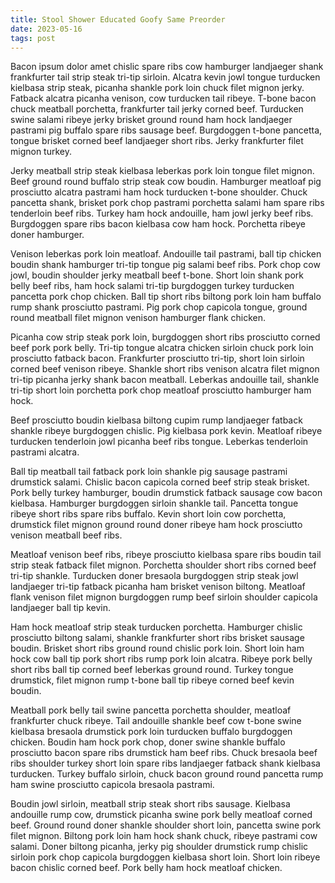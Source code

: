 ```yaml
---
title: Stool Shower Educated Goofy Same Preorder
date: 2023-05-16
tags: post
---
```


Bacon ipsum dolor amet chislic spare ribs cow hamburger landjaeger shank frankfurter tail strip steak tri-tip sirloin.  Alcatra kevin jowl tongue turducken kielbasa strip steak, picanha shankle pork loin chuck filet mignon jerky.  Fatback alcatra picanha venison, cow turducken tail ribeye.  T-bone bacon chuck meatball porchetta, frankfurter tail jerky corned beef.  Turducken swine salami ribeye jerky brisket ground round ham hock landjaeger pastrami pig buffalo spare ribs sausage beef.  Burgdoggen t-bone pancetta, tongue brisket corned beef landjaeger short ribs.  Jerky frankfurter filet mignon turkey.

Jerky meatball strip steak kielbasa leberkas pork loin tongue filet mignon.  Beef ground round buffalo strip steak cow boudin.  Hamburger meatloaf pig prosciutto alcatra pastrami ham hock turducken t-bone shoulder.  Chuck pancetta shank, brisket pork chop pastrami porchetta salami ham spare ribs tenderloin beef ribs.  Turkey ham hock andouille, ham jowl jerky beef ribs.  Burgdoggen spare ribs bacon kielbasa cow ham hock.  Porchetta ribeye doner hamburger.

Venison leberkas pork loin meatloaf.  Andouille tail pastrami, ball tip chicken boudin shank hamburger tri-tip tongue pig salami beef ribs.  Pork chop cow jowl, boudin shoulder jerky meatball beef t-bone.  Short loin shank pork belly beef ribs, ham hock salami tri-tip burgdoggen turkey turducken pancetta pork chop chicken.  Ball tip short ribs biltong pork loin ham buffalo rump shank prosciutto pastrami.  Pig pork chop capicola tongue, ground round meatball filet mignon venison hamburger flank chicken.

Picanha cow strip steak pork loin, burgdoggen short ribs prosciutto corned beef pork pork belly.  Tri-tip tongue alcatra chicken sirloin chuck pork loin prosciutto fatback bacon.  Frankfurter prosciutto tri-tip, short loin sirloin corned beef venison ribeye.  Shankle short ribs venison alcatra filet mignon tri-tip picanha jerky shank bacon meatball.  Leberkas andouille tail, shankle tri-tip short loin porchetta pork chop meatloaf prosciutto hamburger ham hock.

Beef prosciutto boudin kielbasa biltong cupim rump landjaeger fatback shankle ribeye burgdoggen chislic.  Pig kielbasa pork kevin.  Meatloaf ribeye turducken tenderloin jowl picanha beef ribs tongue.  Leberkas tenderloin pastrami alcatra.

Ball tip meatball tail fatback pork loin shankle pig sausage pastrami drumstick salami.  Chislic bacon capicola corned beef strip steak brisket.  Pork belly turkey hamburger, boudin drumstick fatback sausage cow bacon kielbasa.  Hamburger burgdoggen sirloin shankle tail.  Pancetta tongue ribeye short ribs spare ribs buffalo.  Kevin short loin cow porchetta, drumstick filet mignon ground round doner ribeye ham hock prosciutto venison meatball beef ribs.

Meatloaf venison beef ribs, ribeye prosciutto kielbasa spare ribs boudin tail strip steak fatback filet mignon.  Porchetta shoulder short ribs corned beef tri-tip shankle.  Turducken doner bresaola burgdoggen strip steak jowl landjaeger tri-tip fatback picanha ham brisket venison biltong.  Meatloaf flank venison filet mignon burgdoggen rump beef sirloin shoulder capicola landjaeger ball tip kevin.

Ham hock meatloaf strip steak turducken porchetta.  Hamburger chislic prosciutto biltong salami, shankle frankfurter short ribs brisket sausage boudin.  Brisket short ribs ground round chislic pork loin.  Short loin ham hock cow ball tip pork short ribs rump pork loin alcatra.  Ribeye pork belly short ribs ball tip corned beef leberkas ground round.  Turkey tongue drumstick, filet mignon rump t-bone ball tip ribeye corned beef kevin boudin.

Meatball pork belly tail swine pancetta porchetta shoulder, meatloaf frankfurter chuck ribeye.  Tail andouille shankle beef cow t-bone swine kielbasa bresaola drumstick pork loin turducken buffalo burgdoggen chicken.  Boudin ham hock pork chop, doner swine shankle buffalo prosciutto bacon spare ribs drumstick ham beef ribs.  Chuck bresaola beef ribs shoulder turkey short loin spare ribs landjaeger fatback shank kielbasa turducken.  Turkey buffalo sirloin, chuck bacon ground round pancetta rump ham swine prosciutto capicola bresaola pastrami.

Boudin jowl sirloin, meatball strip steak short ribs sausage.  Kielbasa andouille rump cow, drumstick picanha swine pork belly meatloaf corned beef.  Ground round doner shankle shoulder short loin, pancetta swine pork filet mignon.  Biltong pork loin ham hock shank chuck, ribeye pastrami cow salami.  Doner biltong picanha, jerky pig shoulder drumstick rump chislic sirloin pork chop capicola burgdoggen kielbasa short loin.  Short loin ribeye bacon chislic corned beef.  Pork belly ham hock meatloaf chicken.